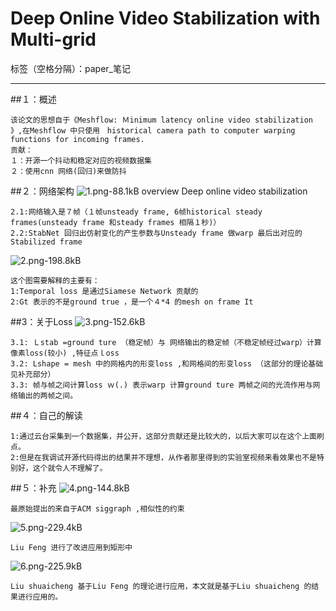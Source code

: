 ﻿# Deep Online Video Stabilization with Multi-grid

标签（空格分隔）：paper_笔记

---

##１：概述
```
该论文的思想自于《Meshflow: Ｍinimum latency online video stabilization 》,在Meshflow 中只使用　historical camera path to computer warping functions for incoming frames.
贡献：
１：开源一个抖动和稳定对应的视频数据集
２：使用cnn 网络(回归)来做防抖
```
##２：网络架构
![1.png-88.1kB][1]
overview Deep online video stabilization
```
2.1:网络输入是７帧（１帧unsteady frame, 6帧historical steady frames(unsteady frame 和steady frames 相隔１秒)）
2.2:StabNet 回归出仿射变化的产生参数与Unsteady frame 做warp 最后出对应的Stabilized frame

```
![2.png-198.8kB][2]
```
这个图需要解释的主要有：
1:Temporal loss 是通过Siamese Network 贡献的
2:Gt 表示的不是ground true ，是一个４*4 的mesh on frame It
```
##3：关于Loss
![3.png-152.6kB][3]
```
3.1: Ｌstab =ground ture （稳定帧）与 网络输出的稳定帧（不稳定帧经过warp）计算像素loss(较小) ,特征点ｌoss 
3.2: Lshape = mesh 中的网格内的形变loss ,和网格间的形变loss （这部分的理论基础见补充部分）
3.3: 帧与帧之间计算loss ｗ(.) 表示warp 计算ground ture 两帧之间的光流作用与网络输出的两帧之间。

```
##４：自己的解读
```
1:通过云台采集到一个数据集，并公开，这部分贡献还是比较大的，以后大家可以在这个上面刷点。
2:但是在我调试开源代码得出的结果并不理想，从作者那里得到的实验室视频来看效果也不是特别好，这个就令人不理解了。
```

##５：补充
![4.png-144.8kB][4]
```
最原始提出的来自于ACM siggraph ,相似性的约束
```
![5.png-229.4kB][5]
```
Liu Feng 进行了改进应用到矩形中
```
![6.png-225.9kB][6]
```
Liu shuaicheng 基于Liu Feng 的理论进行应用，本文就是基于Liu shuaicheng 的结果进行应用的。
```
  [1]: http://static.zybuluo.com/werewolf/rroslfug3tf15tw6yd455hsa/1.png
  [2]: http://static.zybuluo.com/werewolf/hyrtqynut4ty94zbf7foiblg/2.png
  [3]: http://static.zybuluo.com/werewolf/wlwxvbfmwv32opbjuw6yulqp/3.png
  [4]: http://static.zybuluo.com/werewolf/7mgpifw3pfwc9mig60ylwool/4.png
  [5]: http://static.zybuluo.com/werewolf/btc4wrbtbvcmt3tzo4aznyq7/5.png
  [6]: http://static.zybuluo.com/werewolf/emumxnpbax5xxu3trqtgn792/6.png